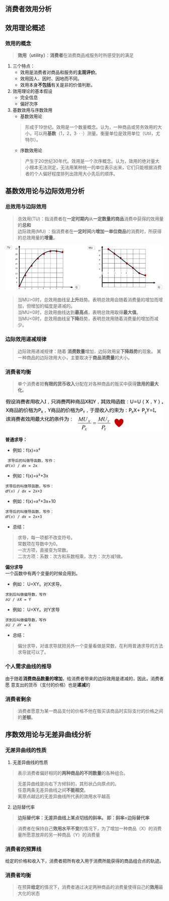 ## 消费者效用分析

## 效用理论概述

###  效用的概念
>   **效用（utility）**：**消费者**在消费商品戒服务时所感受到的满足

1.  三个特点：
    -   效用是消费者对商品和服务的**主观评价**。
    -   效用因人、因时、因地而不同。
    -   效用本身**不包括**有关是非的价值判断。
2.  效用理论的基本假设
    -   完全信息
    -   偏好次序
3.  基数效用与序数效用
    -   基数效用论
    >   形成于19世纪。效用是一个数量概念。认为，一种商品或劳务效用的大小，可以用**基数**（1，2，3· · ·）测量。衡量单位是效用单位（Util，尤特尔）。
    -   序数效用论
    >   产生于20世纪30年代。效用是一个次序概念。认为，效用的绝对量大小根本无法测定，无法用某种统一的单位表示出来，它们只能根据消费者的个人偏好程度排列出效用大小先后的顺序。

## 基数效用论与边际效用分析

### 总效用与边际效用
>   总效用(TU)：指消费者在**一定时期内**从**一定数量的商品**消费中获得的效用量的**总和**  
>   边际效用(MU) ：指消费者在**一定时间**内**增加一单位商品**的消费时，所获得的总效用量的**增量**。

![image1](./image/1.png)

>   当MU>0时，总效用曲线呈**上升**趋势。表明总效用会随着消费量的增加而增加，但增加的幅度是递减的。  
>   当MU=0时，总效用曲线达到**最高点**，表明总效用取得**最大值**。  
>   当MU<0时，总效用曲线呈**下降**趋势，表明总效用随着消费量的增加而减少。  

### 边际效用递减规律
>   边际效用递减规律：随着 **消费数量**增加，边际效用呈**下降趋势**的现象。 某一种商品的边际效用大小，主要取决于**商品消费量**的大小。

### 消费者均衡
>   单个消费者把**有限的货币收入**分配在对各种商品的贩买中获得**效用的最大化**。

![image2](./image/2.png)

**普通求导：**
-   例如：f(x)=x²
```
 求导后的叫做导函数，写作：
𝑑𝑓(𝑥) / 𝑑𝑥 = 2x
```

-   例如：f(x)=x²+3x
```
求导后的叫做导函数，写作：
𝑑𝑓(𝑥) / 𝑑𝑥 = 2x+3
```

-   例如：f(x)=x²+3x+10
```
求导后的叫做导函数，写作：
𝑑𝑓(𝑥) / 𝑑𝑥 = 2x+3
```

-   总结：
>   求导，每一项都不改变符号。  
>   常数项在导数中为0。  
>   一次方项，直接变为常数。  
>   二次方项：系数：次方和系数相乘，次方：次方减1做。  


**偏分求导**  
一个函数中有两个变量的时候会用到。
-   例如： U=XY。对X求导。
```
求到后叫做偏导数，写作
∂𝑈 / ∂𝑋 = Y
```
-   例如： U=XY。对Y求导
```
求到后叫做偏导数，写作
∂𝑈 / ∂𝑌 = X
```

-   总结：
>   偏分求导，对谁求导就把另外一个变量看做是常数，在利用普通求导的方法求导就可以了。

### 个人需求曲线的推导
由于随着**消费商品数量的增加**，给消费者带来的边际效用是递减的，因此，消费者愿 意支出的货币（支付的价格）也是**递减**的

###  消费者剩余
>   消费者愿意为某一商品支付的价格不他在贩买该商品时实际支付的价格之间的**差额**。

## 序数效用论与无差异曲线分析

### 无差异曲线的性质
1.  无差异曲线的性质
>   表示消费者偏好相同的**两种商品的不同数量**的各种组合。  

>   无差异曲线是向右下方倾斜的，其形状凸向原点的。  
>   任意两条无差异曲线之间**不能相交**。  
>   离原点越远的无差异曲线所代表的效用水平越高

2.  边际替代率
>   **边际替代率：无差异曲线上某点切线的斜率。 即：斜率=边际替代率**

>   消费者在保持自己**效用水平不变**的情况下，为了增加一种商品（X）的消费量所愿意放弃的另一种商品（Y）的消费量

### 消费者的预算线
给定的价格和收入下，消费者把所有收入用于消费所能获得的商品组合点的轨迹。

### 消费者均衡
>   在预算**给定**的情况下，消费者通过决定两种商品的消费量使得自己的**效用**最大化的状态